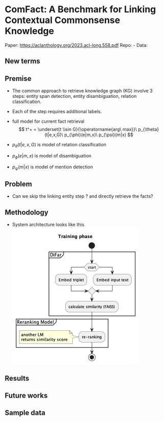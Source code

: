 # ComFact: A Benchmark for Linking Contextual Commonsense Knowledge 
Paper: https://aclanthology.org/2023.acl-long.558.pdf
Repo:  -
Data:  

## New terms


## Premise
* The common approach to retrieve knowledge graph (KG) involve 3 steps: entity  span detection, entity disambiguation, relation classification. 
* Each of the step requires additional labels.
* full model for current fact retrieval
$$
    t^+ = \underset{t \isin G}{\operatorname{arg\ max}}\  p_{\theta}(t|e,x,G)\ p_{\phi}(e|m,x)\ p_{\psi}(m|x)
$$

* $p_{\theta}(t|e,x,G)$ is model of relation classification
* $p_{\phi}(e|m,x)$ is model of disambiguation
* $p_{\psi}(m|x)$ is model of mention detection

## Problem
* Can we skip the linking entity step ? and directly retrieve the facts?

## Methodology
* System architecture looks like this
![architecture](Direct-Fact-Retrieval-from-Knowledge-Graphs-without-Entity-Linking/1-architecture.png)



## Results


## Future works


## Sample data


